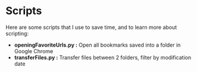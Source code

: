 # Scripts

Here are some scripts that I use to save time, and to learn more about scripting:

 - **openingFavoriteUrls.py :** Open all bookmarks saved into a folder in Google Chrome
 - **transferFiles.py :** Transfer files between 2 folders, filter by modification date